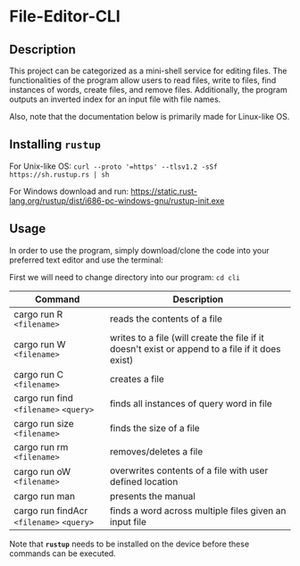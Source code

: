 # File-Editor-CLI

## Description
This project can be categorized as a mini-shell service for editing files. The functionalities of the program allow users to read files, write to files, find instances of words, create files, and remove files. Additionally, the program outputs an inverted index for an input file with file names.

Also, note that the documentation below is primarily made for Linux-like OS.

## Installing `rustup`
For Unix-like OS: `curl --proto '=https' --tlsv1.2 -sSf https://sh.rustup.rs | sh`

For Windows download and run: https://static.rust-lang.org/rustup/dist/i686-pc-windows-gnu/rustup-init.exe

## Usage

In order to use the program, simply download/clone the code into your preferred text editor and use the terminal:

First we will need to change directory into our program: `cd cli`

| Command | Description |
| --- | --- |
| cargo run R `<filename>` |reads the contents of a file|
| cargo run W `<filename>` |writes to a file (will create the file if it doesn't exist or append to a file if it does exist)|
| cargo run C `<filename>` |creates a file|
| cargo run find `<filename>` `<query>`|finds all instances of query word in file|
| cargo run size `<filename>` |finds the size of a file|
| cargo run rm `<filename>` |removes/deletes a file|
| cargo run oW `<filename>` |overwrites contents of a file with user defined location|
| cargo run man |presents the manual|
| cargo run findAcr `<filename>` `<query>` |finds a word across multiple files given an input file|

Note that **`rustup`** needs to be installed on the device before these commands can be executed.

